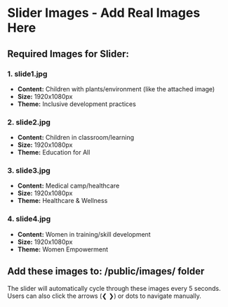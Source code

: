 # Slider Images - Add Real Images Here

## Required Images for Slider:

### 1. slide1.jpg
- **Content:** Children with plants/environment (like the attached image)
- **Size:** 1920x1080px
- **Theme:** Inclusive development practices

### 2. slide2.jpg  
- **Content:** Children in classroom/learning
- **Size:** 1920x1080px
- **Theme:** Education for All

### 3. slide3.jpg
- **Content:** Medical camp/healthcare 
- **Size:** 1920x1080px
- **Theme:** Healthcare & Wellness

### 4. slide4.jpg
- **Content:** Women in training/skill development
- **Size:** 1920x1080px  
- **Theme:** Women Empowerment

## Add these images to: /public/images/ folder

The slider will automatically cycle through these images every 5 seconds.
Users can also click the arrows (❮ ❯) or dots to navigate manually.